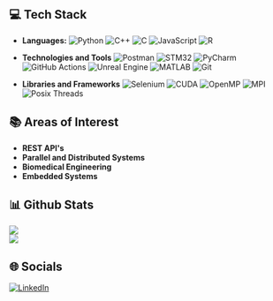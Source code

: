 ## 💻 Tech Stack
- **Languages:** 
![Python](https://img.shields.io/badge/Python-14354C?style=flat&logo=python&logoColor=white)
![C++](https://img.shields.io/badge/C++-%2300599C.svg?style=flat&logo=c%2B%2B&logoColor=white)
![C](https://img.shields.io/badge/C-A8B9CC?logo=c&logoColor=fff&style=flat)
![JavaScript](https://img.shields.io/badge/Javascript-%23323330.svg?style=flat&logo=javascript&logoColor=%23F7DF1E)
![R](https://img.shields.io/badge/R-276DC3?style=&logo=r&logoColor=white)

-  **Technologies and Tools** 
![Postman](https://img.shields.io/badge/Postman-FF6C37?style=flat&logo=postman&logoColor=white)
![STM32](https://img.shields.io/badge/STM32cubeIDE-03234B?style=flat&logo=stmicroelectronics&logoColor=white)
![PyCharm](https://img.shields.io/badge/PyCharm-000000.svg?&style=flat&logo=PyCharm&logoColor=white)
![GitHub Actions](https://img.shields.io/badge/GitHub%20Actions-2088FF?logo=githubactions&logoColor=fff&style=flat)
![Unreal Engine](https://img.shields.io/badge/Unreal%20Engine-0E1128?logo=unrealengine&logoColor=fff&style=flat)
![MATLAB](https://img.shields.io/badge/MATLAB-%23007ACC.svg?style=flat&logo=matlab&logoColor=white)
![Git](https://img.shields.io/badge/Git-%23F05033.svg?style=flat&logo=git&logoColor=white)

-  **Libraries and Frameworks**
![Selenium](https://img.shields.io/badge/Selenium-%2343B02A.svg?style=flat&logo=selenium&logoColor=white)
![CUDA](https://img.shields.io/badge/CUDA-%2376B900.svg?style=flat&logo=nvidia&logoColor=white)
![OpenMP](https://img.shields.io/badge/OpenMP-007ACC?style=flat)
![MPI](https://img.shields.io/badge/MPI-76B900?style=flat)
![Posix Threads](https://img.shields.io/badge/Posix%20Threads-FF6C37?style=flat)

## 📚 Areas of Interest 
- **REST API's**
- **Parallel and Distributed Systems**
- **Biomedical Engineering**
- **Embedded Systems**

## 📊 Github Stats
![](https://github-readme-streak-stats.herokuapp.com/?user=giannis-mel&theme=shadow_blue&hide_border=true)<br/>
![](https://github-readme-stats.vercel.app/api/top-langs/?username=giannis-mel&theme=shadow_blue&hide_border=true&include_all_commits=true&count_private=true&layout=compact)

## 🌐 Socials
[![LinkedIn](https://img.shields.io/badge/LinkedIn-%230077B5.svg?logo=linkedin&logoColor=white)](https://www.linkedin.com/in/giannis-meleziadis)
